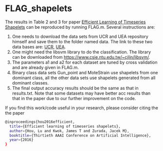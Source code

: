 # FLAG_shapelets
The results in Table 2 and 3 for paper [Efficient Learning of Timeseries Shapelets](http://www.aaai.org/ocs/index.php/AAAI/AAAI16/paper/view/12382/11724) can be reproduced by running FLAG.m. Several instructions are:
 
1. One needs to download the data sets from UCR and UEA repository himself and save them to the folder named data. The link to these two data bases are:
[UCR](http://www.cs.ucr.edu/~eamonn/time_series_data/), 
[UEA](https://www.uea.ac.uk/computing/machine-learning/shapelets/shapelet-data).
2. One might need the libsvm library to do the classification. The library can be downloaded from
https://www.csie.ntu.edu.tw/~cjlin/libsvm/.
3. The parameters a1 and a2 for each dataset are tuned by cross validation and  are already given in FLAG.m.
4. Binary class data sets Gun_point and MoteStrain use shapelets from one dominant class, all the other data sets use shapelets generated from all dominant classes.
5. The final output accuracy results should be the same as that in results.txt. Note that some datasets may have better acc results than that in the paper due to our further improvement on the code.

If you find this work/code useful in your research, please consider citing the the paper
```sh
@inproceedings{hou2016efficient,
  title={Efficient learning of timeseries shapelets},
  author={Hou, Lu and Kwok, James T and Zurada, Jacek M},
  booktitle={Thirtieth AAAI Conference on Artificial Intelligence},
  year={2016}
}
```
